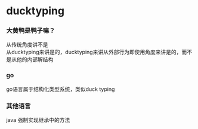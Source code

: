 # ducktyping
### 大黄鸭是鸭子嘛？
从传统角度讲不是  
从ducktyping来讲是的，ducktyping来讲从外部行为即使用角度来讲是的，而不是从他的内部解结构
### go
go语言属于结构化类型系统，类似duck typing
### 其他语言
java 强制实现继承中的方法